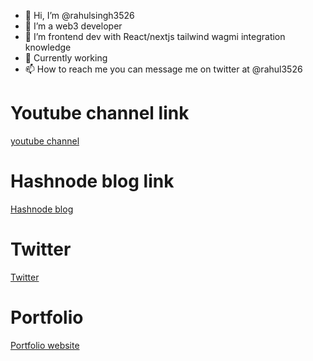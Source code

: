 - 👋 Hi, I’m @rahulsingh3526
- 👀 I’m a web3 developer
- 🌱 I’m frontend dev with React/nextjs tailwind wagmi integration knowledge
- 💞️ Currently working
- 📫 How to reach me  you can message me on twitter at @rahul3526

# Youtube channel link


[youtube channel](https://www.youtube.com/channel/UC9lsl35cIXRo824gj5wOP3g)

# Hashnode blog link

[Hashnode blog](https://rahul3526.hashnode.dev/connect-metamask-wallet-in-under-100-secs-in-your-nextjs-dapp)


# Twitter 
[Twitter](https://twitter.com/rahul3526)

# Portfolio

[Portfolio website](https://portfolio-rahulsingh3526.vercel.app/)

<!---
rahulsingh3526/rahulsingh3526 is a ✨ special ✨ repository because its `README.md` (this file) appears on your GitHub profile.
You can click the Preview link to take a look at your changes.
--->
